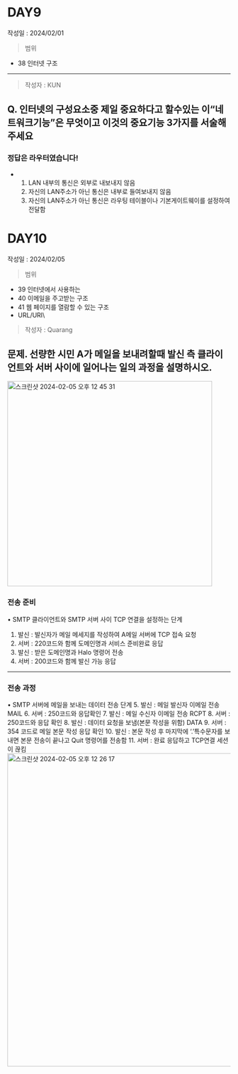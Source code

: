 # DAY9
작성일 : 2024/02/01

> 범위
- 38 인터넷 구조

---

> 작성자 :  KUN

## Q. 인터넷의 구성요소중 제일 중요하다고 할수있는 이“네트워크기능”은 무엇이고 이것의 중요기능 3가지를 서술해주세요


### 정답은 라우터였습니다!

- 1. LAN 내부의 통신은 외부로 내보내지 않음
  2. 자신의 LAN주소가 아닌 통신은 내부로 들여보내지 않음
  3. 자신의 LAN주소가 아닌 통신은 라우팅 테이블이나
     기본게이트웨이를 설정하여 전달함

# DAY10
작성일 : 2024/02/05

> 범위
- 39 인터넷에서 사용하는
- 40 이메일을 주고받는 구조
- 41 웹 페이지를 열람할 수 있는 구조
- URL/URI\

> 작성자 :  Quarang

## 문제. 선량한 시민 A가 메일을 보내려할때 발신 측 클라이언트와 서버 사이에 일어나는 일의 과정을 설명하시오.

<img width="462" alt="스크린샷 2024-02-05 오후 12 45 31" src="https://github.com/team-imad-study/study-question/assets/31721255/b5c1562a-f48f-4c72-aa3c-5cc49700f53d">



### 전송 준비
• SMTP 클라이언트와 SMTP 서버 사이 TCP 연결을 설정하는 단계
1. 발신 : 발신자가 메일 메세지를 작성하여 A메일 서버에 TCP 접속 요청
2. 서버 : 220코드와 함께 도메인명과 서비스 준비완료 응답
3. 발신 : 받은 도메인명과 Halo 명령어 전송
4. 서버 : 200코드와 함께 발신 가능 응답

---



### 전송 과정
• SMTP 서버에 메일을 보내는 데이터 전송 단계
5. 발신 : 메일 발신자 이메일 전송 MAIL
6. 서버 : 250코드와 응답확인
7. 발신 : 메일 수신자 이메일 전송 RCPT
8. 서버 : 250코드와 응답 확인
8. 발신 : 데이터 요청을 보냄(본문 작성을 위함) DATA
9. 서버 : 354 코드로 메일 본문 작성 응답 확인
10. 발신 : 본문 작성 후 마지막에 ‘.’특수문자를 보내면 본문 전송이 끝나고 Quit 명령어를 전송함
11. 서버 : 완료 응답하고 TCP연결 세션이 끊킴
<img width="705" alt="스크린샷 2024-02-05 오후 12 26 17" src="https://github.com/team-imad-study/study-question/assets/31721255/6d95aed5-c25f-4f95-8ca9-808c47b0dbda">
